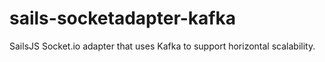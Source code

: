 sails-socketadapter-kafka
=========================

SailsJS Socket.io adapter that uses Kafka to support horizontal scalability.
